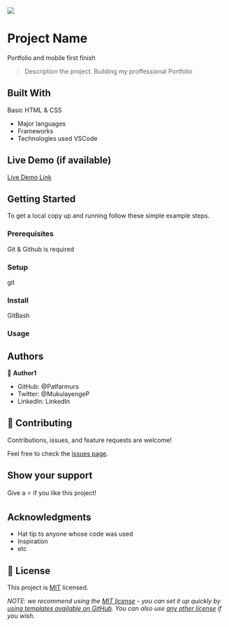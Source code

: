![](https://img.shields.io/badge/Microverse-blueviolet)

# Project Name
Portfolio and mobile first finish
> Description the project.
Building my proffessional Portfolio

## Built With
Basic HTML & CSS
- Major languages
- Frameworks
- Technologies used
VSCode
## Live Demo (if available)

[Live Demo Link](https://livedemo.com)


## Getting Started

To get a local copy up and running follow these simple example steps.

### Prerequisites
Git & Github is required
### Setup
git
### Install
GitBash
### Usage

## Authors

👤 **Author1**

- GitHub: @Patfarmurs
- Twitter: @MukulayengeP
- LinkedIn: LinkedIn


## 🤝 Contributing

Contributions, issues, and feature requests are welcome!

Feel free to check the [issues page](../../issues/).

## Show your support

Give a ⭐️ if you like this project!

## Acknowledgments

- Hat tip to anyone whose code was used
- Inspiration
- etc

## 📝 License

This project is [MIT](./LICENSE) licensed.

_NOTE: we recommend using the [MIT license](https://choosealicense.com/licenses/mit/) - you can set it up quickly by [using templates available on GitHub](https://docs.github.com/en/communities/setting-up-your-project-for-healthy-contributions/adding-a-license-to-a-repository). You can also use [any other license](https://choosealicense.com/licenses/) if you wish._